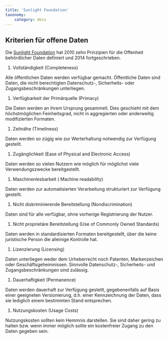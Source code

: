 ```yaml
---
title: 'Sunlight Foundation'
taxonomy:
    category: docs
---
```


## Kriterien für offene Daten

Die [Sunlight Foundation](https://sunlightfoundation.com/wp-content/uploads/2016/11/Ten-Principles-for-Opening-Up-Government-Data.pdf) hat 2010 zehn Prinzipien für die Offenheit behördlicher Daten definiert und 2014 fortgeschrieben. 

1. Vollständigkeit (Completeness)
<p>Alle öffentlichen Daten werden verfügbar gemacht. Öffentliche Daten sind Daten, die nicht berechtigten Datenschutz-, Sicherheits- oder Zugangsbeschränkungen unterliegen.</p>

1. Verfügbarkeit der Primärquelle (Primacy)
<p>Die Daten werden an ihrem Ursprung gesammelt. Dies geschieht mit dem höchstmöglichen Feinheitsgrad, nicht in aggregierten oder anderweitig modifizierten Formaten.</p>

1. Zeitnähe (Timeliness)
<p>Daten werden so zügig wie zur Werterhaltung notwendig zur Verfügung gestellt.</p>

1. Zugänglichkeit (Ease of Physical and Electronic Access)
<p>Daten werden so vielen Nutzern wie möglich für möglichst viele Verwendungszwecke bereitgestellt.</p>

1. Maschinenlesbarkeit ( Machine readability)
<p>Daten werden zur automatisierten Verarbeitung strukturiert zur Verfügung gestellt.</p>

1. Nicht diskriminierende Bereitstellung (Non­discrimination)
<p>Daten sind für alle verfügbar, ohne vorherige Registrierung der Nutzer.</p>

1. Nicht proprietäre Bereitstellung (Use of Commonly Owned Standards)
<p>Daten werden in standardisierten Formaten bereitgestellt, über die keine juristische Person die alleinige Kontrolle hat.</p>

1. Lizenzierung (Licensing)
<p>Daten unterliegen weder dem Urheberrecht noch Patenten, Markenzeichen oder Geschäftsgeheimnissen. Sinnvolle Datenschutz-, Sicherheits- und Zugangsbeschränkungen sind zulässig.</p>

1. Dauerhaftigkeit (Permanence)
<p>Daten werden dauerhaft zur Verfügung gestellt, gegebenenfalls auf Basis einer geeigneten Versionierung, d.h. einer Kennzeichnung der Daten, dass sie lediglich einem bestimmten Stand entsprechen.</p>

1. Nutzungskosten (Usage Costs)
<p>Nutzungskosten sollten kein Hemmnis darstellen. Sie sind daher gering zu halten bzw. wenn immer möglich sollte ein kostenfreier Zugang zu den Daten gegeben sein. </p>

